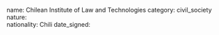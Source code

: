 name: Chilean Institute of Law and Technologies
category: civil_society
nature:  
nationality: Chili
date_signed:
    